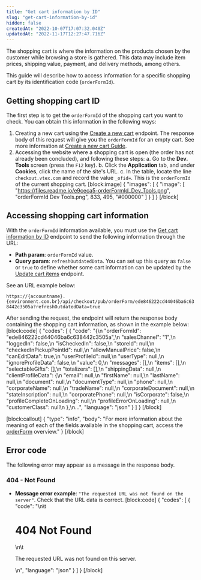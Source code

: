 ```yaml
---
title: "Get cart information by ID"
slug: "get-cart-information-by-id"
hidden: false
createdAt: "2022-10-07T17:07:32.040Z"
updatedAt: "2022-11-17T12:27:47.716Z"
---
```

The shopping cart is where the information on the products chosen by the customer while browsing a store is gathered. This data may include item prices, shipping value, payment, and delivery methods, among others.

This guide will describe how to access information for a specific shopping cart by its identification code (`orderFormId`).

## Getting shopping cart ID

The first step is to get the `orderFormId` of the shopping cart you want to check. You can obtain this information in the following ways:

1. Creating a new cart using the [Create a new cart](https://developers.vtex.com/vtex-rest-api/reference/createanewcart) endpoint. The response body of this request will give you the `orderFormId` for an empty cart. See more information at [Create a new cart Guide](https://dash.readme.com/project/vtex-rest-api/v2.1/docs/create-a-new-cart).
2. Accessing the website where a shopping cart is open (the order has not already been concluded), and following these steps:
    a. Go to the **Dev. Tools** screen (press the `F12` key).
    b. Click the **Application** tab, and under **Cookies**, click the name of the site's URL.
    c. In the table, locate the line `checkout.vtex.com` and record the value `_ofid=`. This is the `orderFormId` of the current shopping cart.
[block:image]
{
  "images": [
    {
      "image": [
        "https://files.readme.io/e9ceca5-orderFormId_Dev_Tools.png",
        "orderFormId Dev Tools.png",
        833,
        495,
        "#000000"
      ]
    }
  ]
}
[/block]
## Accessing shopping cart information

With the `orderFormId` information available, you must use the [Get cart information by ID](https://developers.vtex.com/vtex-rest-api/reference/getcartinformationbyid) endpoint to send the following information through the URL:
- **Path param**: `orderFormId` value.
- **Query param**: `refreshOutdatedData`. You can set up this query as `false` or `true` to define whether some cart information can be updated by the [Update cart items](https://developers.vtex.com/vtex-rest-api/reference/itemsupdate) endpoint.

See an URL example below:

`https://{accountname}.{environment.com.br}/api/checkout/pub/orderForm/ede846222cd44046ba6c638442c3505a?refreshOutdatedData=true`

After sending the request, the endpoint will return the response body containing the shopping cart information, as shown in the example below:
[block:code]
{
  "codes": [
    {
      "code": "{\n    \"orderFormId\": \"ede846222cd44046ba6c638442c3505a\",\n    \"salesChannel\": \"1\",\n    \"loggedIn\": false,\n    \"isCheckedIn\": false,\n    \"storeId\": null,\n    \"checkedInPickupPointId\": null,\n    \"allowManualPrice\": false,\n    \"canEditData\": true,\n    \"userProfileId\": null,\n    \"userType\": null,\n    \"ignoreProfileData\": false,\n    \"value\": 0,\n    \"messages\": [],\n    \"items\": [],\n    \"selectableGifts\": [],\n    \"totalizers\": [],\n    \"shippingData\": null,\n    \"clientProfileData\": {\n        \"email\": null,\n        \"firstName\": null,\n        \"lastName\": null,\n        \"document\": null,\n        \"documentType\": null,\n        \"phone\": null,\n        \"corporateName\": null,\n        \"tradeName\": null,\n        \"corporateDocument\": null,\n        \"stateInscription\": null,\n        \"corporatePhone\": null,\n        \"isCorporate\": false,\n        \"profileCompleteOnLoading\": null,\n        \"profileErrorOnLoading\": null,\n        \"customerClass\": null\n    },\n...",
      "language": "json"
    }
  ]
}
[/block]

[block:callout]
{
  "type": "info",
  "body": "For more information about the meaning of each of the fields available in the shopping cart, access the [orderForm](https://developers.vtex.com/vtex-rest-api/reference/orderform-fields) overview."
}
[/block]
## Error code

The following error may appear as a message in the response body.

### 404 - Not Found

- **Message error example**: `"The requested URL was not found on the server"`. Check that the URL data is correct.
[block:code]
{
  "codes": [
    {
      "code": "<body>\n\t<h1>404 Not Found</h1>\n\t<p>The requested URL was not found on this server.</p>\n</body>",
      "language": "json"
    }
  ]
}
[/block]